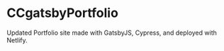 # CCgatsbyPortfolio

Updated Portfolio site made with GatsbyJS, Cypress, and deployed with Netlify.
